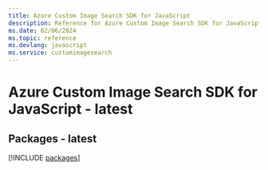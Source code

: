 ```yaml
---
title: Azure Custom Image Search SDK for JavaScript
description: Reference for Azure Custom Image Search SDK for JavaScript
ms.date: 02/06/2024
ms.topic: reference
ms.devlang: javascript
ms.service: customimagesearch
---
```

# Azure Custom Image Search SDK for JavaScript - latest
## Packages - latest
[!INCLUDE [packages](custom-image-search-index.md)]